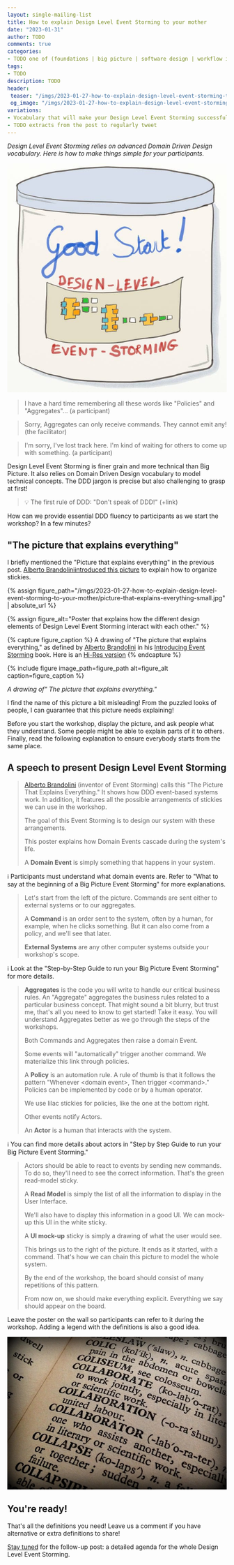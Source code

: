 ```yaml
---
layout: single-mailing-list
title: How to explain Design Level Event Storming to your mother
date: "2023-01-31"
author: TODO
comments: true
categories:
- TODO one of (foundations | big picture | software design | workflow improvement)
tags:
- TODO
description: TODO
header:
 teaser: "/imgs/2023-01-27-how-to-explain-design-level-event-storming-to-your-mother/design-level-event-storming-good-start-teaser.jpeg"
 og_image: "/imgs/2023-01-27-how-to-explain-design-level-event-storming-to-your-mother/design-level-event-storming-good-start-og.jpeg"
variations:
- Vocabulary that will make your Design Level Event Storming successful
- TODO extracts from the post to regularly tweet
---
```

_Design Level Event Storming relies on advanced Domain Driven Design vocabulary. Here is how to make things simple for your participants._

![Drawing of a can of 'Good Start' about Design-Level Event Storming](../imgs/2023-01-27-how-to-explain-design-level-event-storming-to-your-mother/design-level-event-storming-good-start.jpeg)

> I have a hard time remembering all these words like "Policies" and "Aggregates"… (a participant)

> Sorry, Aggregates can only receive commands. They cannot emit any! (the facilitator)

> I'm sorry, I've lost track here. I'm kind of waiting for others to come up with something. (a participant)

Design Level Event Storming is finer grain and more technical than Big Picture. It also relies on Domain Driven Design vocabulary to model technical concepts. The DDD jargon is precise but also challenging to grasp at first!

> 💡 The first rule of DDD: "Don't speak of DDD!" (+link)

How can we provide essential DDD fluency to participants as we start the workshop? In a few minutes?

## "The picture that explains everything"

I briefly mentioned the "Picture that explains everything" in the previous post. [Alberto Brandolini](https://twitter.com/ziobrando)[introduced this picture](https://leanpub.com/introducing_eventstorming) to explain how to organize stickies.

{% assign figure_path="/imgs/2023-01-27-how-to-explain-design-level-event-storming-to-your-mother/picture-that-explains-everything-small.jpg" | absolute_url %}

{% assign figure_alt="Poster that explains how the different design elements of Design Level Event Storming interact with each other." %}

{% capture figure_caption %} A drawing of "The picture that explains everything," as defined by [Alberto Brandolini](https://twitter.com/ziobrando) in his [Introducing Event Storming](https://leanpub.com/introducing_eventstorming) book. Here is an [Hi-Res version](../imgs/2023-01-27-how-to-explain-design-level-event-storming-to-your-mother/picture-that-explains-everything.jpg)
{% endcapture %}

{% include figure image_path=figure_path alt=figure_alt caption=figure_caption %}

_A drawing of" The picture that explains everything."_

I find the name of this picture a bit misleading! From the puzzled looks of people, I can guarantee that this picture needs explaining!

Before you start the workshop, display the picture, and ask people what they understand. Some people might be able to explain parts of it to others. Finally, read the following explanation to ensure everybody starts from the same place.

## A speech to present Design Level Event Storming

> [Alberto Brandolini](https://twitter.com/ziobrando) (inventor of Event Storming) calls this "The Picture That Explains Everything." It shows how DDD event-based systems work. In addition, it features all the possible arrangements of stickies we can use in the workshop.
>
> The goal of this Event Storming is to design our system with these arrangements.
>
> This poster explains how Domain Events cascade during the system's life.
>
> A **Domain Event** is simply something that happens in your system.

ℹ️ Participants must understand what domain events are. Refer to "What to say at the beginning of a Big Picture Event Storming" for more explanations.

> Let's start from the left of the picture. Commands are sent either to external systems or to our aggregates.
>
> A **Command** is an order sent to the system, often by a human, for example, when he clicks something. But it can also come from a policy, and we'll see that later.
>
> **External Systems** are any other computer systems outside your workshop's scope.

ℹ️ Look at the "Step-by-Step Guide to run your Big Picture Event Storming" for more details.

> **Aggregates** is the code you will write to handle our critical business rules. An "Aggregate" aggregates the business rules related to a particular business concept. That might sound a bit blurry, but trust me, that's all you need to know to get started! Take it easy. You will understand Aggregates better as we go through the steps of the workshops.
>
> Both Commands and Aggregates then raise a domain Event.
>
> Some events will "automatically" trigger another command. We materialize this link through policies.
>
> A **Policy** is an automation rule. A rule of thumb is that it follows the pattern "Whenever \<domain event\>, Then trigger \<command\>." Policies can be implemented by code or by a human operator.
>
> We use lilac stickies for policies, like the one at the bottom right.
>
> Other events notify Actors.
>
> An **Actor** is a human that interacts with the system.

ℹ️ You can find more details about actors in "Step by Step Guide to run your Big Picture Event Storming."

> Actors should be able to react to events by sending new commands. To do so, they'll need to see the correct information. That's the green read-model sticky.
>
> A **Read Model** is simply the list of all the information to display in the User Interface.
>
> We'll also have to display this information in a good UI. We can mock-up this UI in the white sticky.
>
> A **UI mock-up** sticky is simply a drawing of what the user would see.
>
> This brings us to the right of the picture. It ends as it started, with a command. That's how we can chain this picture to model the whole system.
>
> By the end of the workshop, the board should consist of many repetitions of this pattern.
>
> From now on, we should make everything explicit. Everything we say should appear on the board.

Leave the poster on the wall so participants can refer to it during the workshop. Adding a legend with the definitions is also a good idea.

![](../imgs/2023-01-27-how-to-explain-design-level-event-storming-to-your-mother/dictionary.jpg)

## You're ready!

That's all the definitions you need! Leave us a comment if you have alternative or extra definitions to share!

[Stay tuned](https://eventstormingjournal.ck.page/dcd662dffa) for the follow-up post: a detailed agenda for the whole Design Level Event Storming.